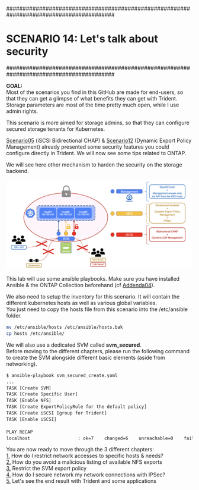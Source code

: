 #########################################################################################
# SCENARIO 14: Let's talk about security
#########################################################################################

**GOAL:**  
Most of the scenarios you find in this GitHub are made for end-users, so that they can get a glimpse of what benefits they can get with Trident. Storage parameters are most of the time pretty much open, while I use admin rights.  

This scenario is more aimed for storage admins, so that they can configure secured storage tenants for Kubernetes.  

[Scenario05](../Scenario05) (iSCSI Bidirectional CHAP) & [Scenario12](../Scenario12) (Dynamic Export Policy Management) already presented some security features you could configure directly in Trident. We will now see some tips related to ONTAP.  

We will see here other mechanism to harden the security on the storage backend.  

<p align="center"><img src="Images/scenario14_v2.png"></p>

This lab will use some ansible playbooks. Make sure you have installed Ansible & the ONTAP Collection beforehand (cf [Addenda04](../../Addendum/Addenda04)).  

We also need to setup the inventory for this scenario. It will contain the different kubernetes hosts as well as various global variables.  
You just need to copy the hosts file from this scenario into the /etc/ansible folder.  
```bash
mv /etc/ansible/hosts /etc/ansible/hosts.bak
cp hosts /etc/ansible/ 
```

We will also use a dedicated SVM called **svm_secured**.  
Before moving to the different chapters, please run the following command to create the SVM alongside different basic elements (aside from networking).  
```bash
$ ansible-playbook svm_secured_create.yaml
...
TASK [Create SVM]
TASK [Create Specific User]
TASK [Enable NFS]
TASK [Create ExportPolicyRule for the default policy]
TASK [Create iSCSI Igroup for Trident]
TASK [Enable iSCSI]

PLAY RECAP
localhost                  : ok=7    changed=6    unreachable=0    failed=0    skipped=0    rescued=0    ignored=0
```

You are now ready to move through the 3 different chapters:  
[1.](1_Network_Management) How do I restrict network accesses to specific hosts & needs?  
[2.](2_NFS_Showmount) How do you avoid a malicious listing of available NFS exports  
[3.](3_NFS_Export_Policy) Restrict the SVM export policy  
[4.](4_IPSec) How do I secure network my network connections with IPSec?  
[5.](5_Trident_Configuration) Let's see the end result with Trident and some applications  